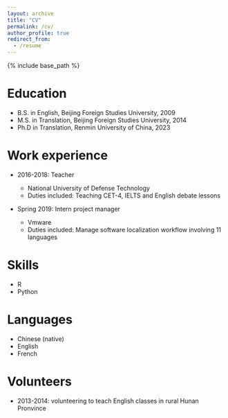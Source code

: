 ```yaml
---
layout: archive
title: "CV"
permalink: /cv/
author_profile: true
redirect_from:
  - /resume
---
```


{% include base_path %}

Education
======
* B.S. in English, Beijing Foreign Studies University, 2009
* M.S. in Translation, Beijing Foreign Studies University, 2014
* Ph.D in Translation, Renmin University of China, 2023

Work experience
======
* 2016-2018: Teacher
  * National University of Defense Technology
  * Duties included: Teaching CET-4, IELTS and English debate lessons

* Spring 2019: Intern project manager
  * Vmware 
  * Duties included: Manage software localization workflow involving 11 languages
  
Skills
======
* R
* Python

Languages 
=====
* Chinese (native)
* English
* French

Volunteers
======
* 2013-2014: volunteering to teach English classes in rural Hunan Pronvince
